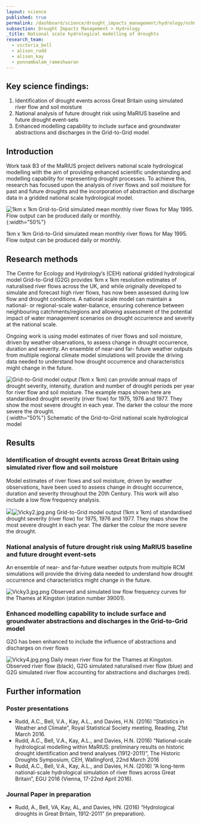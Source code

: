 ```yaml
---
layout: science
published: true
permalink: /dashboard/science/drought_impacts_management/hydrology/nshmd/
subsection: Drought Impacts Management > Hydrology
_title: National scale hydrological modelling of droughts
research_team:
  - victoria_bell
  - alison_rudd
  - alison_kay
  - ponnambalam_rameshwaran
--- 
```

## Key science findings:
1.	Identification of drought events across Great Britain using simulated river flow and soil moisture 
2.	 National analysis of future drought risk using MaRIUS baseline and future drought event-sets
3.	Enhanced modelling capability to include surface and groundwater abstractions and discharges in the Grid-to-Grid model


## Introduction

Work task B3 of the MaRIUS project delivers national scale hydrological modelling with the aim of providing enhanced scientific understanding and modelling capability for representing drought processes. To achieve this, research has focused upon the analysis of river flows and soil moisture for past and future droughts and the incorporation of abstraction and discharge data in a gridded national scale hydrological model. 

![1km x 1km Grid-to-Grid simulated mean monthly river flows for May 1995. Flow output can be produced daily or monthly.]({{site.baseurl}}/assets/img/Vicky1.jpg.png){:width="50%"}

1km x 1km Grid-to-Grid simulated mean monthly river flows for May 1995. Flow output can be produced daily or monthly.

## Research methods

The Centre for Ecology and Hydrology’s (CEH) national gridded hydrological model Grid-to-Grid (G2G) provides 1km x 1km resolution estimates of naturalised river flows across the UK, and while originally developed to simulate and forecast high river flows, has now been assessed during low flow and drought conditions. A national scale model can maintain a national- or regional-scale water-balance, ensuring coherence between neighbouring catchments/regions and allowing assessment of the potential impact of water management scenarios on drought occurrence and severity at the national scale. 

Ongoing work is using model estimates of river flows and soil moisture, driven by weather observations, to assess change in drought occurrence, duration and severity. An ensemble of near-and far- future weather outputs from multiple regional climate model simulations will provide the driving data needed to understand how drought occurrence and characteristics might change in the future.


![Grid-to-Grid model output (1km x 1km) can provide annual maps of drought severity, intensity, duration and number of drought periods per year for river flow and soil moisture. The example maps shown here are standardised drought severity (river flow) for 1975, 1976 and 1977. They show the most severe drought in each year. The darker the colour the more severe the drought.]({{site.baseurl}}/assets/img/Vicky2.jpg.png){:width="50%"}
Schematic of the Grid-to-Grid national scale hydrological model

## Results 

### Identification of drought events across Great Britain using simulated river flow and soil moisture 

Model estimates of river flows and soil moisture, driven by weather observations, have been used to assess change in drought occurrence, duration and severity throughout the 20th Century. This work will also include a low flow frequency analysis.  

![]({{site.baseurl}}/assets/img/Vicky2.jpg.png)![Vicky2.jpg.png]({{site.baseurl}}/assets/img/Vicky2.jpg.png)
Grid-to-Grid model output (1km x 1km) of standardised drought severity (river flow) for 1975, 1976 and 1977. They maps show the most severe drought in each year. The darker the colour the more severe the drought.  

### National analysis of future drought risk using MaRIUS baseline and future drought event-sets

An ensemble of near- and far-future weather outputs from multiple RCM simulations will provide the driving data needed to understand how drought occurrence and characteristics might change in the future.

![Vicky3.jpg.png]({{site.baseurl}}/assets/img/Vicky3.jpg.png)
Observed and simulated low flow frequency curves for the Thames at Kingston (station number 39001).

### Enhanced modelling capability to include surface and groundwater abstractions and discharges in the Grid-to-Grid model

G2G has been enhanced to include the influence of abstractions and discharges on river flows

![Vicky4.jpg.png]({{site.baseurl}}/assets/img/Vicky4.jpg.png)
Daily mean river flow for the Thames at Kingston. Observed river flow (black), G2G simulated naturalised river flow (blue) and G2G simulated river flow accounting for abstractions and discharges (red).


## Further information

### Poster presentations

* Rudd, A.C., Bell, V.A., Kay, A.L., and Davies, H.N. (2016) “Statistics in Weather and Climate”, Royal Statistical Society meeting, Reading, 21st March 2016.
* Rudd, A.C., Bell, V.A., Kay, A.L., and Davies, H.N. (2016) “National-scale hydrological modelling within MaRIUS: preliminary results on historic drought identification and trend analyses (1912-2011)”, The Historic Droughts Symposium, CEH, Wallingford, 22nd March 2016
* Rudd, A.C., Bell, V.A., Kay, A.L., and Davies, H.N. (2016) “A long-term national-scale hydrological simulation of river flows across Great Britain”, EGU 2016 (Vienna, 17-22nd April 2016).


### Journal Paper in preparation

* Rudd, A., Bell, VA, Kay, AL, and Davies, HN. (2016) “Hydrological droughts in Great Britain, 1912-2011” (in preparation).

